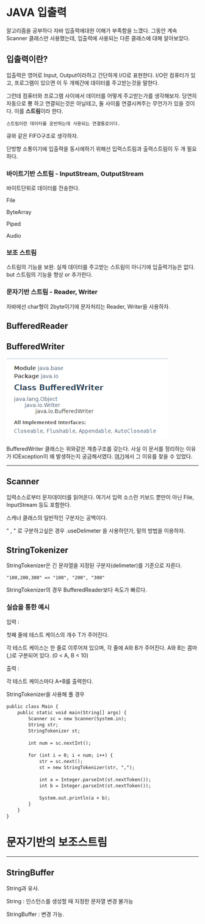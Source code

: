 # JAVA 입출력

알고리즘을 공부하다 자바 입출력에대한 이해가 부족함을 느꼈다. 그동안 계속 Scanner 클래스만 사용했는데, 입출력에 사용되는 다른 클래스에 대해 알아보았다.

## 입출력이란?

입출력은 영어로 Input, Output이라하고 간단하게 I/O로 표현한다. I/O란 컴퓨터가 있고, 프로그램이 있으면 이 두 개체간에 데이터를 주고받는것을 말한다.

그런데 컴퓨터와 프로그램 사이에서 데이터를 어떻게 주고받는가를 생각해보자. 당연히 자동으로 뿅 하고 연결되는것은 아닐테고, 둘 사이를 연결시켜주는 무언가가 있을 것이다. 이를 **스트림**이라 한다.

    스트림이란 데이터를 운반하는데 사용되는 연결통로이다.

큐와 같은 FIFO구조로 생각하자.

단방향 소통이기에 입출력을 동시에하기 위해선 입력스트림과 출력스트림이 두 개 필요하다.

### 바이트기반 스트림 - InputStream, OutputStream

바이트단위로 데이터를 전송한다. 

File

ByteArray

Piped

Audio



### 보조 스트림

스트림의 기능을 보완. 실제 데이터를 주고받는 스트림이 아니기에 입출력기능은 없다. but 스트림의 기능을 향상 or 추가한다.

### 문자기반 스트림 - Reader, Writer

자바에선 char형이 2byte이기에 문자처리는 Reader, Writer을 사용하자.

## BufferedReader


## BufferedWriter

![](/img/BufferedWriter.PNG)

BufferedWriter 클래스는 위와같은 계층구조를 갖는다. 사실 이 문서를 정리하는 이유가 IOException이 왜 발생하는지 궁금해서였다. [여기](https://itbeginner2020.tistory.com/27)에서 그 이유를 찾을 수 있었다.



---

## Scanner

입력소스로부터 문자데이터를 읽어온다. 여기서 입력 소스란 키보드 뿐만이 아닌 File, InputStream 등도 포함한다. 

스캐너 클래스의 일반적인 구분자는 공백이다.

" , " 로 구분하고싶은 경우 .useDelimeter 을 사용하던가, 밑의 방법을 이용하자.
## StringTokenizer

StringTokenizer은 긴 문자열을 지정된 구분자(delimeter)를 기준으로 자른다.

    "100,200,300" => "100", "200", "300"

StringTokenizer의 경우 BufferedReader보다 속도가 빠르다.

### 실습을 통한 예시

입력 :

첫째 줄에 테스트 케이스의 개수 T가 주어진다.

각 테스트 케이스는 한 줄로 이루어져 있으며, 각 줄에 A와 B가 주어진다. A와 B는 콤마(,)로 구분되어 있다. (0 < A, B < 10)

출력 : 

각 테스트 케이스마다 A+B를 출력한다.

StringTokenizer을 사용해 풀 경우

    public class Main {
        public static void main(String[] args) {
            Scanner sc = new Scanner(System.in);
            String str;
            StringTokenizer st;

            int num = sc.nextInt();

            for (int i = 0; i < num; i++) {
                str = sc.next();
                st = new StringTokenizer(str, ",");

                int a = Integer.parseInt(st.nextToken());
                int b = Integer.parseInt(st.nextToken());

                System.out.println(a + b);
            }
        }
    }


# 문자기반의 보조스트림

---

## StringBuffer

String과 유사.

String : 인스턴스를 생성할 때 지정한 문자열 변경 불가능

StringBuffer : 변경 가능.